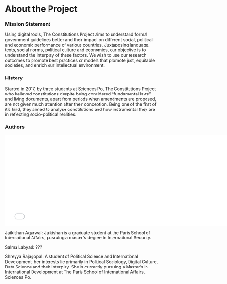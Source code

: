 # About the Project 

### Mission Statement 
Using digital tools, The Constitutions Project aims to understand formal government guidelines better and their impact on different social, political and economic performance of various countries. Juxtaposing language, texts, social norms, political culture and economics, our objective is to understand the interplay of these factors. We wish to use our research outcomes to promote best practices or models that promote just, equitable societies, and enrich our intellectual environment.

### History 
Started in 2017, by three students at Sciences Po, The Constitutions Project who  believed constitutions despite being considered “fundamental laws” and living documents, apart from periods when amendments are proposed, are not given much attention after their conception.  Being one of the first of it’s kind, they aimed to analyse constitutions and how instrumental they are in reflecting socio-political realities. 

### Authors 

<iframe src="/constitutionproject-1/assets/images/authors.png" frameborder="0" width="750" height="300" allowfullscreen></iframe>

Jaikishan Agarwal: 
Jaikishan is a graduate student at the Paris School of International Affairs, pusruing a master's degree in International Security. 

Salma Labyad: 
???

Shreyya Rajagopal: 
A student of Political Science and International Development, her interests lie primarily in Political Sociology, Digital Culture, Data Science and their interplay. She is currently pursuing a Master’s in International Development at The Paris School of International Affairs, Sciences Po. 
